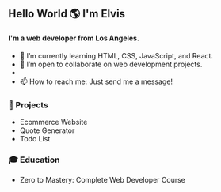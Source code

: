 ## Hello World :earth_americas: I'm Elvis 
#### I'm a web developer from Los Angeles.

- 🌱 I’m currently learning HTML, CSS, JavaScript, and React. 
- 👯 I’m open to collaborate on web development projects.
- 
- 📫 How to reach me: Just send me a message!

### :floppy_disk: Projects
- Ecommerce Website
- Quote Generator
- Todo List

### :mortar_board: Education
- Zero to Mastery: Complete Web Developer Course
